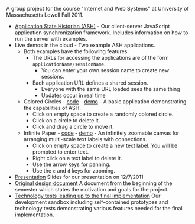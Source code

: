 A group project for the course "Internet and Web Systems" at University of Massachusetts Lowell Fall 2011.

 - [Application State Historian (ASH)](https://github.com/curran/IWSCourseProject/tree/master/ASH) - Our client-server JavaScript application synchronization framework. Includes information on how to run the server with examples.
 - Live demos in the cloud - Two example ASH applications.
   - Both examples have the following features:
     - The URLs for accessing the applications are of the form `applicationName/sessionName`.
       - You can enter your own session name to create new sessions.
     - Each application URL defines a shared session.
       - Everyone with the same URL loaded sees the same thing
       - Updates occur in real time
   - Colored Circles - [code](https://github.com/curran/IWSCourseProject/blob/master/ASH/static/examples/ColoredCircles.html) - [demo](http://universalvisualization.org:8000/ColoredCircles/test) - A basic application demonstrating the capabilities of ASH.
     - Click on empty space to create a randomly colored circle.
     - Click on a circle to delete it.
     - Click and drag a circle to move it.
   - Infinite Paper - [code](https://github.com/curran/IWSCourseProject/blob/master/ASH/static/examples/InfinitePaper.html) - [demo](http://universalvisualization.org:8000/InfinitePaper/test) - An infinitely zoomable canvas for arranging multi-scale text labels with connections.
     - Click on empty space to create a new text label. You will be prompted to enter text.
     - Right click on a text label to delete it.
     - Use the arrow keys for panning.
     - Use the `c` and `d` keys for zooming.
 - [Presentation](https://docs.google.com/presentation/pub?id=1SYXQqSjGpwKb2GZ8SVdP34-BK9p5tKYcNJ4Dxkch4Vw&start=false&loop=false&delayms=3000) Slides for our presentation on 12/7/2011
 - [Original design document](http://curransoft.com/code/2011/09/application-state-historian/) A document from the beginning of the semester which states the motivation and goals for the project.
 - [Technology tests leading up to the final implementation](https://github.com/curran/IWSCourseProject/tree/master/tests) Our development sandbox including self-contained prototypes and technology tests demonstrating various features needed for the final implementation.